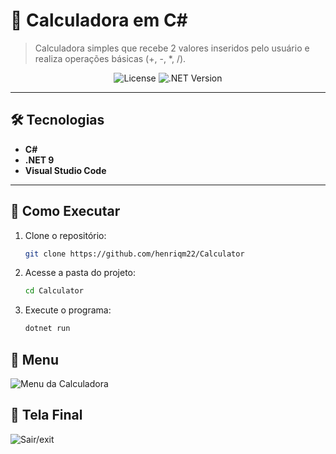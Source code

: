 # 🧮 Calculadora em C#  

> Calculadora simples que recebe 2 valores inseridos pelo usuário e realiza operações básicas (+, -, *, /).

<div align="center">  
  <!-- Badge de licença (opcional) -->
  <img src="https://img.shields.io/badge/License-MIT-blue" alt="License">  
  <!-- Badge da versão do .NET -->
  <img src="https://img.shields.io/badge/.NET-9.0-purple" alt=".NET Version">  
</div>  

---

## 🛠️ Tecnologias  
- **C#**  
- **.NET 9**  
- **Visual Studio Code**  

---

## 🚀 Como Executar  
1. Clone o repositório:  
   ```bash
   git clone https://github.com/henriqm22/Calculator
   
2. Acesse a pasta do projeto:
    ```bash
    cd Calculator

3. Execute o programa:
     ```bash
     dotnet run


## 📸 Menu
![Menu da Calculadora](menu.png)

## 📸 Tela Final
![Sair/exit](final.png)
